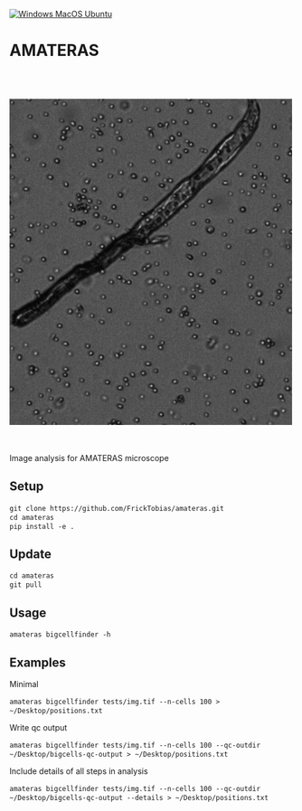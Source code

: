 [![Windows MacOS Ubuntu](https://github.com/FrickTobias/amateras/actions/workflows/tests.yml/badge.svg)](https://github.com/FrickTobias/amateras/actions/workflows/tests.yml)

# AMATERAS
<img src=process-description.gif width="500" title="process" alt="detection process" align="center" vspace = "50">
Image analysis for AMATERAS microscope

## Setup

    git clone https://github.com/FrickTobias/amateras.git
    cd amateras
    pip install -e .

## Update

    cd amateras
    git pull

## Usage

    amateras bigcellfinder -h

## Examples

Minimal

    amateras bigcellfinder tests/img.tif --n-cells 100 > ~/Desktop/positions.txt

Write qc output

    amateras bigcellfinder tests/img.tif --n-cells 100 --qc-outdir ~/Desktop/bigcells-qc-output > ~/Desktop/positions.txt

Include details of all steps in analysis

    amateras bigcellfinder tests/img.tif --n-cells 100 --qc-outdir ~/Desktop/bigcells-qc-output --details > ~/Desktop/positions.txt

